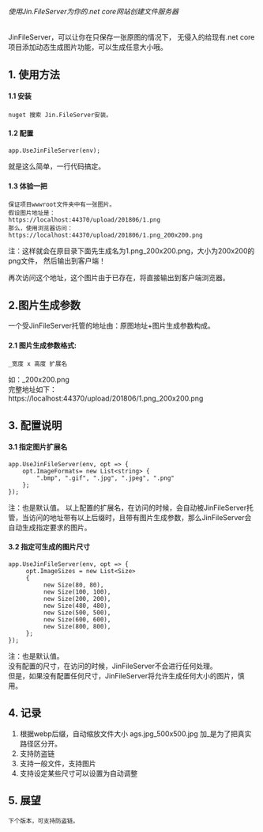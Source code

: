 
###### 使用Jin.FileServer为你的.net core网站创建文件服务器
JinFileServer，可以让你在只保存一张原图的情况下，
无侵入的给现有.net core项目添加动态生成图片功能，可以生成任意大小哦。

## 1. 使用方法
#### 1.1 安装
    nuget 搜索 Jin.FileServer安装。
#### 1.2 配置
    app.UseJinFileServer(env);
就是这么简单，一行代码搞定。
#### 1.3 体验一把
    保证项目wwwroot文件夹中有一张图片。
    假设图片地址是：
    https://localhost:44370/upload/201806/1.png
    那么，使用浏览器访问：
    https://localhost:44370/upload/201806/1.png_200x200.png
注：这样就会在原目录下面先生成名为1.png_200x200.png，大小为200x200的png文件，
然后输出到客户端！
    
再次访问这个地址，这个图片由于已存在，将直接输出到客户端浏览器。
## 2.图片生成参数
一个受JinFileServer托管的地址由：原图地址+图片生成参数构成。
#### 2.1 图片生成参数格式:
    _宽度 x 高度 扩展名 
如：_200x200.png  
完整地址如下：     
    https://localhost:44370/upload/201806/1.png_200x200.png     
## 3. 配置说明
#### 3.1 指定图片扩展名
    app.UseJinFileServer(env, opt => { 
        opt.ImageFormats= new List<string> { 
            ".bmp", ".gif", ".jpg", ".jpeg", ".png" 
        };
    });
注：也是默认值。
以上配置的扩展名，在访问的时候，会自动被JinFileServer托管，当访问的地址带有以上后缀时，且带有图片生成参数，那么JinFileServer会自动生成指定要求的图片。
#### 3.2 指定可生成的图片尺寸
    app.UseJinFileServer(env, opt => { 
         opt.ImageSizes = new List<Size>
         {
              new Size(80, 80),
              new Size(100, 100),
              new Size(200, 200),
              new Size(480, 480),
              new Size(500, 500),
              new Size(600, 600),
              new Size(800, 800),
         };
    });
注：也是默认值。    
没有配置的尺寸，在访问的时候，JinFileServer不会进行任何处理。     
但是，如果没有配置任何尺寸，JinFileServer将允许生成任何大小的图片，慎用。
## 4. 记录
1. 根据webp后缀，自动缩放文件大小 ags.jpg_500x500.jpg 加_是为了把真实路径区分开。
2. 支持防盗链
3. 支持一般文件，支持图片
4. 支持设定某些尺寸可以设置为自动调整
## 5. 展望
    下个版本，可支持防盗链。